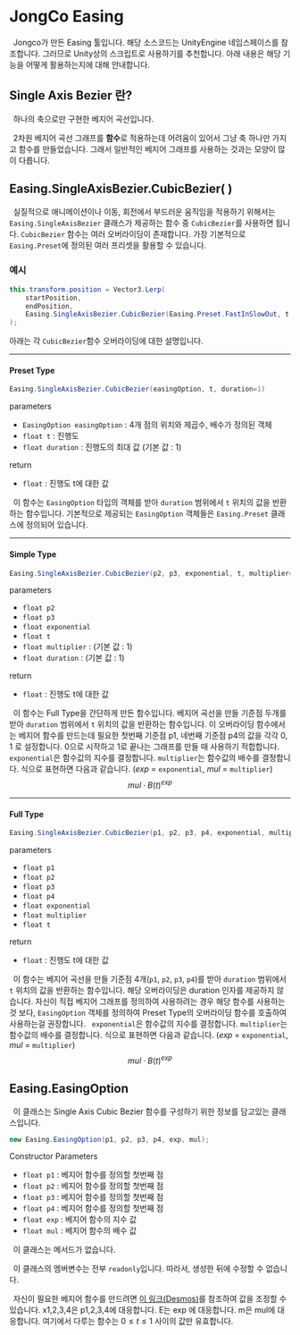 # JongCo Easing
&ensp;Jongco가 만든 Easing 툴입니다. 해당 소스코드는 UnityEngine 네임스페이스를 참조합니다. 그러므로 Unity상의 스크립트로 사용하기를 추천합니다. 아래 내용은 해당 기능을 어떻게 활용하는지에 대해 안내합니다.

## Single Axis Bezier 란?
&ensp;하나의 축으로만 구현한 베지어 곡선입니다. 

&ensp;2차원 베지어 곡선 그래프를 **함수**로 적용하는데 어려움이 있어서 그냥 축 하나만 가지고 함수를 만들었습니다. 그래서 일반적인 베지어 그래프를 사용하는 것과는 모양이 많이 다릅니다.


## Easing.SingleAxisBezier.CubicBezier( )
&ensp;실질적으로 애니메이션이나 이동, 회전에서 부드러운 움직임을 적용하기 위해서는 `Easing.SingleAxisBezier` 클래스가 제공하는 함수 중 `CubicBezier`를 사용하면 됩니다. `CubicBezier` 함수는 여러 오버라이딩이 존재합니다. 가장 기본적으로 `Easing.Preset`에 정의된 여러 프리셋을 활용할 수 있습니다. 

### 예시
```csharp
this.transform.position = Vector3.Lerp(
	startPosition,
	endPosition,
	Easing.SingleAxisBezier.CubicBezier(Easing.Preset.FastInSlowOut, t, 2f)
);
```
아래는 각 `CubicBezier`함수 오버라이딩에 대한 설명입니다.

---

#### Preset Type
```csharp
Easing.SingleAxisBezier.CubicBezier(easingOption, t, duration=1)
```
parameters

 - `EasingOption easingOption` : 4개 점의 위치와 제곱수, 배수가 정의된 객체
 - `float t` : 진행도
 - `float duration` : 진행도의 최대 값 (기본 값 : 1)

return
 - `float` : 진행도 t에 대한 값



&ensp;이 함수는 `EasingOption` 타입의 객체를 받아 `duration` 범위에서 `t` 위치의 값을 반환하는 함수입니다. 기본적으로 제공되는 `EasingOption` 객체들은 `Easing.Preset` 클래스에 정의되어 있습니다.

---
#### Simple Type
```csharp
Easing.SingleAxisBezier.CubicBezier(p2, p3, exponential, t, multiplier=1, duration=1)
```
parameters
 - `float p2`
 - `float p3`
 - `float exponential`
 - `float t`
 - `float multiplier` : (기본 값 : 1)
 - `float duration` : (기본 값 : 1)

return
 - `float` : 진행도 t에 대한 값

&ensp;이 함수는 Full Type을 간단하게 만든 함수입니다. 베지어 곡선을 만들 기준점 두개를 받아 `duration` 범위에서 `t` 위치의 값을 반환하는 함수입니다. 이 오버라이딩 함수에서는 베지어 함수를 만드는데 필요한 첫번째 기준점 p1, 네번째 기준점 p4의 값을 각각 0, 1 로 설정합니다. 0으로 시작하고 1로 끝나는 그래프를 만들 때 사용하기 적합합니다. 
&ensp;`exponential`은 함수값의 지수를 결정합니다. `multiplier`는 함수값의 배수를 결정합니다. 식으로 표현하면 다음과 같습니다. ($exp$ = `exponential`, $mul$ = `multiplier`)
$$mul\cdot B(t)^{exp}$$

---

#### Full Type
```csharp
Easing.SingleAxisBezier.CubicBezier(p1, p2, p3, p4, exponential, multiplier, t)
```

parameters
 - `float p1`
 - `float p2`
 - `float p3`
 - `float p4`
 - `float exponential`
 - `float multiplier`
 - `float t`

return
 - `float` : 진행도 t에 대한 값

&ensp;이 함수는 베지어 곡선을 만들 기준점 4개(`p1`, `p2`, `p3`, `p4`)를 받아 `duration` 범위에서 `t` 위치의 값을 반환하는 함수입니다. 해당 오버라이딩은 duration 인자를 제공하지 않습니다. 자신이 직접 베지어 그래프를 정의하여 사용하려는 경우 해당 함수를 사용하는 것 보다, `EasingOption` 객체를 정의하여 Preset Type의 오버라이딩 함수를 호출하여 사용하는걸 권장합니다.
&ensp;`exponential`은 함수값의 지수를 결정합니다. `multiplier`는 함수값의 배수를 결정합니다. 식으로 표현하면 다음과 같습니다. ($exp$ = `exponential`, $mul$ = `multiplier`)
$$mul\cdot B(t)^{exp}$$

## Easing.EasingOption
&ensp;이 클래스는 Single Axis Cubic Bezier 함수를 구성하기 위한 정보를 담고있는 클래스입니다.
```csharp
new Easing.EasingOption(p1, p2, p3, p4, exp, mul);
```

Constructor Parameters
 - `float p1` : 베지어 함수를 정의할 첫번째 점
 - `float p2` : 베지어 함수를 정의할 첫번째 점
 - `float p3` : 베지어 함수를 정의할 첫번째 점
 - `float p4` : 베지어 함수를 정의할 첫번째 점
 - `float exp` : 베지어 함수의 지수 값
 - `float mul` : 베지어 함수의 배수 값

&ensp;이 클래스는 메서드가 없습니다.

&ensp;이 클래스의 멤버변수는 전부 `readonly`입니다. 따라서, 생성한 뒤에 수정할 수 없습니다.

&ensp;자신이 필요한 베지어 함수를 만드려면 [이 링크(Desmos)](https://www.desmos.com/calculator/nszuu8wv2q)를 참조하여 값을 조정할 수 있습니다. x1,2,3,4은 p1,2,3,4에 대응합니다. E는 exp 에 대응합니다. m은 mul에 대응합니다. 여기에서 다루는 함수는 $0\leq t \leq 1$ 사이의 값만 유효합니다.
